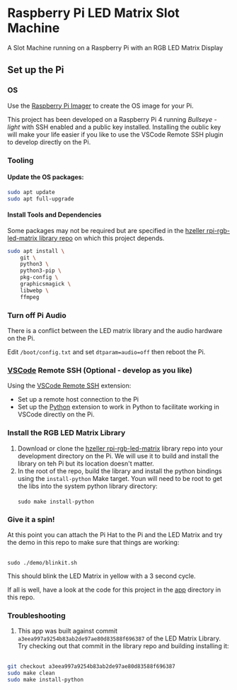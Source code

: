 # Raspberry Pi LED Matrix Slot Machine
A Slot Machine running on a Raspberry Pi with an RGB LED Matrix Display

## Set up the Pi

### OS

Use the [Raspberry Pi Imager](https://www.raspberrypi.com/software/) to create the OS image for your Pi.

This project has been developed on a Raspberry Pi 4 running *Bullseye - light* with SSH enabled and a public key installed. Installing the oublic key will make your life easier if you like to use the VSCode Remote SSH plugin to develop directly on the Pi.

### Tooling

#### Update the OS packages: 
```bash
sudo apt update
sudo apt full-upgrade
```

#### Install Tools and Dependencies 

Some packages may not be required but are specified in the [hzeller rpi-rgb-led-matrix library repo](https://github.com/hzeller/rpi-rgb-led-matrix) on which this project depends. 

<!-- TODO: verify the actual requirements of the LED Matrix Library, or maybe just poin to the requirements in the library's repo. -->

```bash
sudo apt install \
    git \
    python3 \
    python3-pip \
    pkg-config \
    graphicsmagick \
    libwebp \ 
    ffmpeg
```

### Turn off Pi Audio
There is a conflict between the LED matrix library and the audio hardware on the Pi.

Edit `/boot/config.txt` and set `dtparam=audio=off` then reboot the Pi.

### [VSCode](https://code.visualstudio.com/) Remote SSH (Optional - develop as you like)

Using the [VSCode Remote SSH](https://marketplace.visualstudio.com/items?itemName=ms-vscode-remote.remote-ssh) extension:
- Set up a remote host connection to the Pi
- Set up the [Python](https://marketplace.visualstudio.com/items?itemName=ms-python.python) extension to work in Python to facilitate working in VSCode directly on the Pi. 

### Install the RGB LED Matrix Library

1. Download or clone the [hzeller rpi-rgb-led-matrix](https://github.com/hzeller/rpi-rgb-led-matrix) library repo into your development directory on the Pi. We will use it to build and install the library on teh Pi but its location doesn't matter.
1. In the root of the repo, build the library and install the python bindings using the `install-python` Make target. Youn will need to be root to get the libs into the system python library directory:<br><br>
`sudo make install-python`

### Give it a spin!
At this point you can attach the Pi Hat to the Pi and the LED Matrix and try the  demo in this repo to make sure that things are working:<br><br> 

`sudo ./demo/blinkit.sh`

This should blink the LED Matrix in yellow with a 3 second cycle.

If all is well, have a look at the code for this project in the [app](./app) directory in this repo.

### Troubleshooting
1. This app was built against commit `a3eea997a9254b83ab2de97ae80d83588f696387` of the LED Matrix Library. Try checking out that commit in the library repo and building installing it:<br><br>
```bash
git checkout a3eea997a9254b83ab2de97ae80d83588f696387
sudo make clean
sudo make install-python
```


